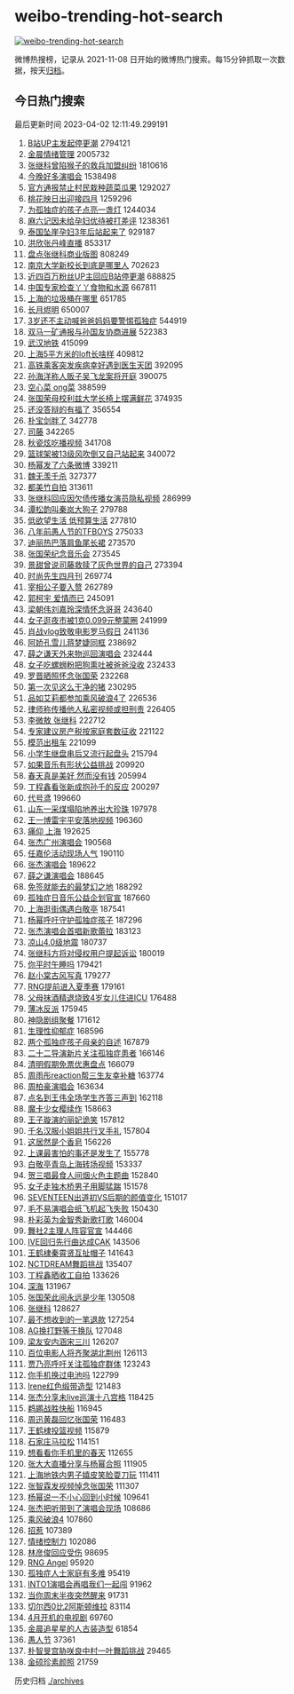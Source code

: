 # weibo-trending-hot-search

[![weibo-trending-hot-search](https://github.com/ameizi/weibo-trending-hot-search/actions/workflows/ci.yml/badge.svg)](https://github.com/ameizi/weibo-trending-hot-search/actions/workflows/ci.yml)

微博热搜榜，记录从 2021-11-08 日开始的微博热门搜索。每15分钟抓取一次数据，按天[归档](./archives)。

## 今日热门搜索

<!-- BEGIN --> 
最后更新时间 2023-04-02 12:11:49.299191 
1. [B站UP主发起停更潮](https://s.weibo.com/weibo?q=%23B%E7%AB%99UP%E4%B8%BB%E5%8F%91%E8%B5%B7%E5%81%9C%E6%9B%B4%E6%BD%AE%23&t=31&band_rank=14&Refer=top) 2794121
1. [金晨情绪管理](https://s.weibo.com/weibo?q=%23%E9%87%91%E6%99%A8%E6%83%85%E7%BB%AA%E7%AE%A1%E7%90%86%23&t=31&band_rank=1&Refer=top) 2005732
1. [张继科曾陷猴子的救兵加盟纠纷](https://s.weibo.com/weibo?q=%23%E5%BC%A0%E7%BB%A7%E7%A7%91%E6%9B%BE%E9%99%B7%E7%8C%B4%E5%AD%90%E7%9A%84%E6%95%91%E5%85%B5%E5%8A%A0%E7%9B%9F%E7%BA%A0%E7%BA%B7%23&t=31&band_rank=5&Refer=top) 1810616
1. [今晚好多演唱会](https://s.weibo.com/weibo?q=%E4%BB%8A%E6%99%9A%E5%A5%BD%E5%A4%9A%E6%BC%94%E5%94%B1%E4%BC%9A&t=31&band_rank=1&Refer=top) 1538498
1. [官方通报禁止村民栽种蔬菜瓜果](https://s.weibo.com/weibo?q=%23%E5%AE%98%E6%96%B9%E9%80%9A%E6%8A%A5%E7%A6%81%E6%AD%A2%E6%9D%91%E6%B0%91%E6%A0%BD%E7%A7%8D%E8%94%AC%E8%8F%9C%E7%93%9C%E6%9E%9C%23&t=31&band_rank=42&Refer=top) 1292027
1. [桃花映日出迎接四月](https://s.weibo.com/weibo?q=%23%E6%A1%83%E8%8A%B1%E6%98%A0%E6%97%A5%E5%87%BA%E8%BF%8E%E6%8E%A5%E5%9B%9B%E6%9C%88%23&t=31&band_rank=3&Refer=top) 1259296
1. [为孤独症的孩子点亮一盏灯](https://s.weibo.com/weibo?q=%23%E4%B8%BA%E5%AD%A4%E7%8B%AC%E7%97%87%E7%9A%84%E5%AD%A9%E5%AD%90%E7%82%B9%E4%BA%AE%E4%B8%80%E7%9B%8F%E7%81%AF%23&t=31&band_rank=3&Refer=top) 1244034
1. [麻六记因未给孕妇优待被打差评](https://s.weibo.com/weibo?q=%23%E9%BA%BB%E5%85%AD%E8%AE%B0%E5%9B%A0%E6%9C%AA%E7%BB%99%E5%AD%95%E5%A6%87%E4%BC%98%E5%BE%85%E8%A2%AB%E6%89%93%E5%B7%AE%E8%AF%84%23&t=31&band_rank=2&Refer=top) 1238361
1. [泰国坠崖孕妇3年后站起来了](https://s.weibo.com/weibo?q=%23%E6%B3%B0%E5%9B%BD%E5%9D%A0%E5%B4%96%E5%AD%95%E5%A6%873%E5%B9%B4%E5%90%8E%E7%AB%99%E8%B5%B7%E6%9D%A5%E4%BA%86%23&t=31&band_rank=4&Refer=top) 929187
1. [洪欣张丹峰直播](https://s.weibo.com/weibo?q=%23%E6%B4%AA%E6%AC%A3%E5%BC%A0%E4%B8%B9%E5%B3%B0%E7%9B%B4%E6%92%AD%23&t=31&band_rank=4&Refer=top) 853317
1. [盘点张继科商业版图](https://s.weibo.com/weibo?q=%23%E7%9B%98%E7%82%B9%E5%BC%A0%E7%BB%A7%E7%A7%91%E5%95%86%E4%B8%9A%E7%89%88%E5%9B%BE%23&t=31&band_rank=26&Refer=top) 808249
1. [南京大学新校长到底是哪里人](https://s.weibo.com/weibo?q=%23%E5%8D%97%E4%BA%AC%E5%A4%A7%E5%AD%A6%E6%96%B0%E6%A0%A1%E9%95%BF%E5%88%B0%E5%BA%95%E6%98%AF%E5%93%AA%E9%87%8C%E4%BA%BA%23&t=31&band_rank=5&Refer=top) 702623
1. [近四百万粉丝UP主回应B站停更潮](https://s.weibo.com/weibo?q=%23%E8%BF%91%E5%9B%9B%E7%99%BE%E4%B8%87%E7%B2%89%E4%B8%9DUP%E4%B8%BB%E5%9B%9E%E5%BA%94B%E7%AB%99%E5%81%9C%E6%9B%B4%E6%BD%AE%23&t=31&band_rank=4&Refer=top) 688825
1. [中国专家检查丫丫食物和水源](https://s.weibo.com/weibo?q=%23%E4%B8%AD%E5%9B%BD%E4%B8%93%E5%AE%B6%E6%A3%80%E6%9F%A5%E4%B8%AB%E4%B8%AB%E9%A3%9F%E7%89%A9%E5%92%8C%E6%B0%B4%E6%BA%90%23&t=31&band_rank=10&Refer=top) 667811
1. [上海的垃圾桶在哪里](https://s.weibo.com/weibo?q=%23%E4%B8%8A%E6%B5%B7%E7%9A%84%E5%9E%83%E5%9C%BE%E6%A1%B6%E5%9C%A8%E5%93%AA%E9%87%8C%23&t=31&band_rank=20&Refer=top) 651785
1. [长月烬明](https://s.weibo.com/weibo?q=%E9%95%BF%E6%9C%88%E7%83%AC%E6%98%8E&t=31&band_rank=7&Refer=top) 650007
1. [3岁还不主动喊爸爸妈妈要警惕孤独症](https://s.weibo.com/weibo?q=%233%E5%B2%81%E8%BF%98%E4%B8%8D%E4%B8%BB%E5%8A%A8%E5%96%8A%E7%88%B8%E7%88%B8%E5%A6%88%E5%A6%88%E8%A6%81%E8%AD%A6%E6%83%95%E5%AD%A4%E7%8B%AC%E7%97%87%23&t=31&band_rank=34&Refer=top) 544919
1. [双马一矿通报与孙国友协商进展](https://s.weibo.com/weibo?q=%23%E5%8F%8C%E9%A9%AC%E4%B8%80%E7%9F%BF%E9%80%9A%E6%8A%A5%E4%B8%8E%E5%AD%99%E5%9B%BD%E5%8F%8B%E5%8D%8F%E5%95%86%E8%BF%9B%E5%B1%95%23&t=31&band_rank=7&Refer=top) 522383
1. [武汉地铁](https://s.weibo.com/weibo?q=%E6%AD%A6%E6%B1%89%E5%9C%B0%E9%93%81&t=31&band_rank=6&Refer=top) 415099
1. [上海5平方米的loft长啥样](https://s.weibo.com/weibo?q=%23%E4%B8%8A%E6%B5%B75%E5%B9%B3%E6%96%B9%E7%B1%B3%E7%9A%84loft%E9%95%BF%E5%95%A5%E6%A0%B7%23&t=31&band_rank=7&Refer=top) 409812
1. [高铁乘客突发疾病幸好遇到医生天团](https://s.weibo.com/weibo?q=%23%E9%AB%98%E9%93%81%E4%B9%98%E5%AE%A2%E7%AA%81%E5%8F%91%E7%96%BE%E7%97%85%E5%B9%B8%E5%A5%BD%E9%81%87%E5%88%B0%E5%8C%BB%E7%94%9F%E5%A4%A9%E5%9B%A2%23&t=31&band_rank=41&Refer=top) 392095
1. [孙海洋称人贩子吴飞龙案将开庭](https://s.weibo.com/weibo?q=%23%E5%AD%99%E6%B5%B7%E6%B4%8B%E7%A7%B0%E4%BA%BA%E8%B4%A9%E5%AD%90%E5%90%B4%E9%A3%9E%E9%BE%99%E6%A1%88%E5%B0%86%E5%BC%80%E5%BA%AD%23&t=31&band_rank=44&Refer=top) 390075
1. [空心菜 ong菜](https://s.weibo.com/weibo?q=%E7%A9%BA%E5%BF%83%E8%8F%9C%20ong%E8%8F%9C&t=31&band_rank=31&Refer=top) 388599
1. [张国荣母校利兹大学长椅上摆满鲜花](https://s.weibo.com/weibo?q=%23%E5%BC%A0%E5%9B%BD%E8%8D%A3%E6%AF%8D%E6%A0%A1%E5%88%A9%E5%85%B9%E5%A4%A7%E5%AD%A6%E9%95%BF%E6%A4%85%E4%B8%8A%E6%91%86%E6%BB%A1%E9%B2%9C%E8%8A%B1%23&t=31&band_rank=8&Refer=top) 374935
1. [还没答辩的有福了](https://s.weibo.com/weibo?q=%23%E8%BF%98%E6%B2%A1%E7%AD%94%E8%BE%A9%E7%9A%84%E6%9C%89%E7%A6%8F%E4%BA%86%23&t=31&band_rank=50&Refer=top) 356554
1. [朴宝剑胖了](https://s.weibo.com/weibo?q=%23%E6%9C%B4%E5%AE%9D%E5%89%91%E8%83%96%E4%BA%86%23&t=31&band_rank=11&Refer=top) 342778
1. [司藤](https://s.weibo.com/weibo?q=%E5%8F%B8%E8%97%A4&t=31&band_rank=12&Refer=top) 342265
1. [秋瓷炫吃播视频](https://s.weibo.com/weibo?q=%23%E7%A7%8B%E7%93%B7%E7%82%AB%E5%90%83%E6%92%AD%E8%A7%86%E9%A2%91%23&t=31&band_rank=18&Refer=top) 341708
1. [篮球架被13级风吹倒又自己站起来](https://s.weibo.com/weibo?q=%23%E7%AF%AE%E7%90%83%E6%9E%B6%E8%A2%AB13%E7%BA%A7%E9%A3%8E%E5%90%B9%E5%80%92%E5%8F%88%E8%87%AA%E5%B7%B1%E7%AB%99%E8%B5%B7%E6%9D%A5%23&t=31&band_rank=20&Refer=top) 340072
1. [杨幂发了六条微博](https://s.weibo.com/weibo?q=%23%E6%9D%A8%E5%B9%82%E5%8F%91%E4%BA%86%E5%85%AD%E6%9D%A1%E5%BE%AE%E5%8D%9A%23&t=31&band_rank=13&Refer=top) 339211
1. [魏无羡千杀](https://s.weibo.com/weibo?q=%23%E9%AD%8F%E6%97%A0%E7%BE%A1%E5%8D%83%E6%9D%80%23&t=31&band_rank=9&Refer=top) 327377
1. [都美竹自拍](https://s.weibo.com/weibo?q=%23%E9%83%BD%E7%BE%8E%E7%AB%B9%E8%87%AA%E6%8B%8D%23&t=31&band_rank=17&Refer=top) 313611
1. [张继科回应因欠债传播女演员隐私视频](https://s.weibo.com/weibo?q=%23%E5%BC%A0%E7%BB%A7%E7%A7%91%E5%9B%9E%E5%BA%94%E5%9B%A0%E6%AC%A0%E5%80%BA%E4%BC%A0%E6%92%AD%E5%A5%B3%E6%BC%94%E5%91%98%E9%9A%90%E7%A7%81%E8%A7%86%E9%A2%91%23&t=31&band_rank=11&Refer=top) 286999
1. [谭松韵叫秦岚大狗子](https://s.weibo.com/weibo?q=%23%E8%B0%AD%E6%9D%BE%E9%9F%B5%E5%8F%AB%E7%A7%A6%E5%B2%9A%E5%A4%A7%E7%8B%97%E5%AD%90%23&t=31&band_rank=27&Refer=top) 279788
1. [低欲望生活 低预算生活](https://s.weibo.com/weibo?q=%E4%BD%8E%E6%AC%B2%E6%9C%9B%E7%94%9F%E6%B4%BB%20%E4%BD%8E%E9%A2%84%E7%AE%97%E7%94%9F%E6%B4%BB&t=31&band_rank=10&Refer=top) 277810
1. [八年前愚人节的TFBOYS](https://s.weibo.com/weibo?q=%23%E5%85%AB%E5%B9%B4%E5%89%8D%E6%84%9A%E4%BA%BA%E8%8A%82%E7%9A%84TFBOYS%23&t=31&band_rank=13&Refer=top) 275033
1. [迪丽热巴落肩鱼尾长裙](https://s.weibo.com/weibo?q=%23%E8%BF%AA%E4%B8%BD%E7%83%AD%E5%B7%B4%E8%90%BD%E8%82%A9%E9%B1%BC%E5%B0%BE%E9%95%BF%E8%A3%99%23&t=31&band_rank=14&Refer=top) 273570
1. [张国荣纪念音乐会](https://s.weibo.com/weibo?q=%E5%BC%A0%E5%9B%BD%E8%8D%A3%E7%BA%AA%E5%BF%B5%E9%9F%B3%E4%B9%90%E4%BC%9A&t=31&band_rank=15&Refer=top) 273545
1. [景甜曾说司藤救赎了灰色世界的自己](https://s.weibo.com/weibo?q=%23%E6%99%AF%E7%94%9C%E6%9B%BE%E8%AF%B4%E5%8F%B8%E8%97%A4%E6%95%91%E8%B5%8E%E4%BA%86%E7%81%B0%E8%89%B2%E4%B8%96%E7%95%8C%E7%9A%84%E8%87%AA%E5%B7%B1%23&t=31&band_rank=16&Refer=top) 273394
1. [时尚先生四月刊](https://s.weibo.com/weibo?q=%E6%97%B6%E5%B0%9A%E5%85%88%E7%94%9F%E5%9B%9B%E6%9C%88%E5%88%8A&t=31&band_rank=20&Refer=top) 269774
1. [宰相公子要入赘](https://s.weibo.com/weibo?q=%23%E5%AE%B0%E7%9B%B8%E5%85%AC%E5%AD%90%E8%A6%81%E5%85%A5%E8%B5%98%23&t=31&band_rank=17&Refer=top) 262789
1. [郭柯宇 爱情而已](https://s.weibo.com/weibo?q=%E9%83%AD%E6%9F%AF%E5%AE%87%20%E7%88%B1%E6%83%85%E8%80%8C%E5%B7%B2&t=31&band_rank=17&Refer=top) 245091
1. [梁朝伟刘嘉玲深情怀念哥哥](https://s.weibo.com/weibo?q=%23%E6%A2%81%E6%9C%9D%E4%BC%9F%E5%88%98%E5%98%89%E7%8E%B2%E6%B7%B1%E6%83%85%E6%80%80%E5%BF%B5%E5%93%A5%E5%93%A5%23&t=31&band_rank=18&Refer=top) 243640
1. [女子逛夜市被1克0.099元整蒙圈](https://s.weibo.com/weibo?q=%23%E5%A5%B3%E5%AD%90%E9%80%9B%E5%A4%9C%E5%B8%82%E8%A2%AB1%E5%85%8B0.099%E5%85%83%E6%95%B4%E8%92%99%E5%9C%88%23&t=31&band_rank=32&Refer=top) 241999
1. [肖战vlog致敬电影罗马假日](https://s.weibo.com/weibo?q=%23%E8%82%96%E6%88%98vlog%E8%87%B4%E6%95%AC%E7%94%B5%E5%BD%B1%E7%BD%97%E9%A9%AC%E5%81%87%E6%97%A5%23&t=31&band_rank=13&Refer=top) 241136
1. [阿娇孔雪儿蒋梦婕同框](https://s.weibo.com/weibo?q=%23%E9%98%BF%E5%A8%87%E5%AD%94%E9%9B%AA%E5%84%BF%E8%92%8B%E6%A2%A6%E5%A9%95%E5%90%8C%E6%A1%86%23&t=31&band_rank=44&Refer=top) 238692
1. [薛之谦天外来物巡回演唱会](https://s.weibo.com/weibo?q=%23%E8%96%9B%E4%B9%8B%E8%B0%A6%E5%A4%A9%E5%A4%96%E6%9D%A5%E7%89%A9%E5%B7%A1%E5%9B%9E%E6%BC%94%E5%94%B1%E4%BC%9A%23&t=31&band_rank=26&Refer=top) 232444
1. [女子吃螺蛳粉把狗熏吐被爸爸没收](https://s.weibo.com/weibo?q=%23%E5%A5%B3%E5%AD%90%E5%90%83%E8%9E%BA%E8%9B%B3%E7%B2%89%E6%8A%8A%E7%8B%97%E7%86%8F%E5%90%90%E8%A2%AB%E7%88%B8%E7%88%B8%E6%B2%A1%E6%94%B6%23&t=31&band_rank=22&Refer=top) 232433
1. [罗晋晒照怀念张国荣](https://s.weibo.com/weibo?q=%23%E7%BD%97%E6%99%8B%E6%99%92%E7%85%A7%E6%80%80%E5%BF%B5%E5%BC%A0%E5%9B%BD%E8%8D%A3%23&t=31&band_rank=20&Refer=top) 232268
1. [第一次见这么干净的猪](https://s.weibo.com/weibo?q=%23%E7%AC%AC%E4%B8%80%E6%AC%A1%E8%A7%81%E8%BF%99%E4%B9%88%E5%B9%B2%E5%87%80%E7%9A%84%E7%8C%AA%23&t=31&band_rank=24&Refer=top) 230295
1. [品如艾莉都参加乘风破浪4了](https://s.weibo.com/weibo?q=%23%E5%93%81%E5%A6%82%E8%89%BE%E8%8E%89%E9%83%BD%E5%8F%82%E5%8A%A0%E4%B9%98%E9%A3%8E%E7%A0%B4%E6%B5%AA4%E4%BA%86%23&t=31&band_rank=19&Refer=top) 226536
1. [律师称传播他人私密视频或担刑责](https://s.weibo.com/weibo?q=%23%E5%BE%8B%E5%B8%88%E7%A7%B0%E4%BC%A0%E6%92%AD%E4%BB%96%E4%BA%BA%E7%A7%81%E5%AF%86%E8%A7%86%E9%A2%91%E6%88%96%E6%8B%85%E5%88%91%E8%B4%A3%23&t=31&band_rank=33&Refer=top) 226405
1. [李微敖 张继科](https://s.weibo.com/weibo?q=%E6%9D%8E%E5%BE%AE%E6%95%96%20%E5%BC%A0%E7%BB%A7%E7%A7%91&t=31&band_rank=21&Refer=top) 222712
1. [专家建议房产税按家庭套数征收](https://s.weibo.com/weibo?q=%23%E4%B8%93%E5%AE%B6%E5%BB%BA%E8%AE%AE%E6%88%BF%E4%BA%A7%E7%A8%8E%E6%8C%89%E5%AE%B6%E5%BA%AD%E5%A5%97%E6%95%B0%E5%BE%81%E6%94%B6%23&t=31&band_rank=23&Refer=top) 221122
1. [模范出租车](https://s.weibo.com/weibo?q=%E6%A8%A1%E8%8C%83%E5%87%BA%E7%A7%9F%E8%BD%A6&t=31&band_rank=25&Refer=top) 221099
1. [小学生继盘串后又流行起盘头](https://s.weibo.com/weibo?q=%23%E5%B0%8F%E5%AD%A6%E7%94%9F%E7%BB%A7%E7%9B%98%E4%B8%B2%E5%90%8E%E5%8F%88%E6%B5%81%E8%A1%8C%E8%B5%B7%E7%9B%98%E5%A4%B4%23&t=31&band_rank=22&Refer=top) 215794
1. [如果音乐有形状公益挑战](https://s.weibo.com/weibo?q=%23%E5%A6%82%E6%9E%9C%E9%9F%B3%E4%B9%90%E6%9C%89%E5%BD%A2%E7%8A%B6%E5%85%AC%E7%9B%8A%E6%8C%91%E6%88%98%23&t=31&band_rank=19&Refer=top) 209920
1. [春天真是美好 然而没有钱](https://s.weibo.com/weibo?q=%E6%98%A5%E5%A4%A9%E7%9C%9F%E6%98%AF%E7%BE%8E%E5%A5%BD%20%E7%84%B6%E8%80%8C%E6%B2%A1%E6%9C%89%E9%92%B1&t=31&band_rank=10&Refer=top) 205994
1. [丁程鑫看张新成抱孙千的反应](https://s.weibo.com/weibo?q=%23%E4%B8%81%E7%A8%8B%E9%91%AB%E7%9C%8B%E5%BC%A0%E6%96%B0%E6%88%90%E6%8A%B1%E5%AD%99%E5%8D%83%E7%9A%84%E5%8F%8D%E5%BA%94%23&t=31&band_rank=23&Refer=top) 200297
1. [代号鸢](https://s.weibo.com/weibo?q=%E4%BB%A3%E5%8F%B7%E9%B8%A2&t=31&band_rank=24&Refer=top) 199660
1. [山东一采煤塌陷地养出大珍珠](https://s.weibo.com/weibo?q=%23%E5%B1%B1%E4%B8%9C%E4%B8%80%E9%87%87%E7%85%A4%E5%A1%8C%E9%99%B7%E5%9C%B0%E5%85%BB%E5%87%BA%E5%A4%A7%E7%8F%8D%E7%8F%A0%23&t=31&band_rank=24&Refer=top) 197978
1. [王一博雷宇平安落地视频](https://s.weibo.com/weibo?q=%23%E7%8E%8B%E4%B8%80%E5%8D%9A%E9%9B%B7%E5%AE%87%E5%B9%B3%E5%AE%89%E8%90%BD%E5%9C%B0%E8%A7%86%E9%A2%91%23&t=31&band_rank=26&Refer=top) 196360
1. [痛仰 上海](https://s.weibo.com/weibo?q=%E7%97%9B%E4%BB%B0%20%E4%B8%8A%E6%B5%B7&t=31&band_rank=25&Refer=top) 192625
1. [张杰广州演唱会](https://s.weibo.com/weibo?q=%23%E5%BC%A0%E6%9D%B0%E5%B9%BF%E5%B7%9E%E6%BC%94%E5%94%B1%E4%BC%9A%23&t=31&band_rank=26&Refer=top) 190568
1. [任嘉伦活动现场人气](https://s.weibo.com/weibo?q=%23%E4%BB%BB%E5%98%89%E4%BC%A6%E6%B4%BB%E5%8A%A8%E7%8E%B0%E5%9C%BA%E4%BA%BA%E6%B0%94%23&t=31&band_rank=27&Refer=top) 190110
1. [张杰演唱会](https://s.weibo.com/weibo?q=%E5%BC%A0%E6%9D%B0%E6%BC%94%E5%94%B1%E4%BC%9A&t=31&band_rank=26&Refer=top) 189622
1. [薛之谦演唱会](https://s.weibo.com/weibo?q=%E8%96%9B%E4%B9%8B%E8%B0%A6%E6%BC%94%E5%94%B1%E4%BC%9A&t=31&band_rank=27&Refer=top) 188645
1. [免签就能去的最梦幻之地](https://s.weibo.com/weibo?q=%E5%85%8D%E7%AD%BE%E5%B0%B1%E8%83%BD%E5%8E%BB%E7%9A%84%E6%9C%80%E6%A2%A6%E5%B9%BB%E4%B9%8B%E5%9C%B0&t=31&band_rank=50&Refer=top) 188292
1. [孤独症日音乐公益企划官宣](https://s.weibo.com/weibo?q=%23%E5%AD%A4%E7%8B%AC%E7%97%87%E6%97%A5%E9%9F%B3%E4%B9%90%E5%85%AC%E7%9B%8A%E4%BC%81%E5%88%92%E5%AE%98%E5%AE%A3%23&t=31&band_rank=30&Refer=top) 187660
1. [上海逛街偶遇白敬亭](https://s.weibo.com/weibo?q=%23%E4%B8%8A%E6%B5%B7%E9%80%9B%E8%A1%97%E5%81%B6%E9%81%87%E7%99%BD%E6%95%AC%E4%BA%AD%23&t=31&band_rank=28&Refer=top) 187541
1. [杨幂呼吁守护孤独症孩子](https://s.weibo.com/weibo?q=%23%E6%9D%A8%E5%B9%82%E5%91%BC%E5%90%81%E5%AE%88%E6%8A%A4%E5%AD%A4%E7%8B%AC%E7%97%87%E5%AD%A9%E5%AD%90%23&t=31&band_rank=28&Refer=top) 187296
1. [张杰演唱会首唱新歌蕾拉](https://s.weibo.com/weibo?q=%23%E5%BC%A0%E6%9D%B0%E6%BC%94%E5%94%B1%E4%BC%9A%E9%A6%96%E5%94%B1%E6%96%B0%E6%AD%8C%E8%95%BE%E6%8B%89%23&t=31&band_rank=26&Refer=top) 183123
1. [凉山4.0级地震](https://s.weibo.com/weibo?q=%E5%87%89%E5%B1%B14.0%E7%BA%A7%E5%9C%B0%E9%9C%87&t=31&band_rank=16&Refer=top) 180737
1. [张继科方将对侵权用户提起诉讼](https://s.weibo.com/weibo?q=%23%E5%BC%A0%E7%BB%A7%E7%A7%91%E6%96%B9%E5%B0%86%E5%AF%B9%E4%BE%B5%E6%9D%83%E7%94%A8%E6%88%B7%E6%8F%90%E8%B5%B7%E8%AF%89%E8%AE%BC%23&t=31&band_rank=29&Refer=top) 180019
1. [你平时午睡吗](https://s.weibo.com/weibo?q=%23%E4%BD%A0%E5%B9%B3%E6%97%B6%E5%8D%88%E7%9D%A1%E5%90%97%23&t=31&band_rank=30&Refer=top) 179421
1. [赵小棠古风写真](https://s.weibo.com/weibo?q=%23%E8%B5%B5%E5%B0%8F%E6%A3%A0%E5%8F%A4%E9%A3%8E%E5%86%99%E7%9C%9F%23&t=31&band_rank=28&Refer=top) 179277
1. [RNG提前进入夏季赛](https://s.weibo.com/weibo?q=%23RNG%E6%8F%90%E5%89%8D%E8%BF%9B%E5%85%A5%E5%A4%8F%E5%AD%A3%E8%B5%9B%23&t=31&band_rank=31&Refer=top) 179161
1. [父母抹酒精退烧致4岁女儿住进ICU](https://s.weibo.com/weibo?q=%23%E7%88%B6%E6%AF%8D%E6%8A%B9%E9%85%92%E7%B2%BE%E9%80%80%E7%83%A7%E8%87%B44%E5%B2%81%E5%A5%B3%E5%84%BF%E4%BD%8F%E8%BF%9BICU%23&t=31&band_rank=32&Refer=top) 176488
1. [薄冰反派](https://s.weibo.com/weibo?q=%23%E8%96%84%E5%86%B0%E5%8F%8D%E6%B4%BE%23&t=31&band_rank=29&Refer=top) 175945
1. [神隐剧组聚餐](https://s.weibo.com/weibo?q=%23%E7%A5%9E%E9%9A%90%E5%89%A7%E7%BB%84%E8%81%9A%E9%A4%90%23&t=31&band_rank=25&Refer=top) 171612
1. [生理性抑郁症](https://s.weibo.com/weibo?q=%23%E7%94%9F%E7%90%86%E6%80%A7%E6%8A%91%E9%83%81%E7%97%87%23&t=31&band_rank=33&Refer=top) 168596
1. [两个孤独症孩子母亲的自述](https://s.weibo.com/weibo?q=%23%E4%B8%A4%E4%B8%AA%E5%AD%A4%E7%8B%AC%E7%97%87%E5%AD%A9%E5%AD%90%E6%AF%8D%E4%BA%B2%E7%9A%84%E8%87%AA%E8%BF%B0%23&t=31&band_rank=40&Refer=top) 167879
1. [二十二导演新片关注孤独症患者](https://s.weibo.com/weibo?q=%23%E4%BA%8C%E5%8D%81%E4%BA%8C%E5%AF%BC%E6%BC%94%E6%96%B0%E7%89%87%E5%85%B3%E6%B3%A8%E5%AD%A4%E7%8B%AC%E7%97%87%E6%82%A3%E8%80%85%23&t=31&band_rank=30&Refer=top) 166146
1. [清明假期免票优惠盘点](https://s.weibo.com/weibo?q=%23%E6%B8%85%E6%98%8E%E5%81%87%E6%9C%9F%E5%85%8D%E7%A5%A8%E4%BC%98%E6%83%A0%E7%9B%98%E7%82%B9%23&t=31&band_rank=45&Refer=top) 166079
1. [周雨彤reaction帮三生友幸补糖](https://s.weibo.com/weibo?q=%23%E5%91%A8%E9%9B%A8%E5%BD%A4reaction%E5%B8%AE%E4%B8%89%E7%94%9F%E5%8F%8B%E5%B9%B8%E8%A1%A5%E7%B3%96%23&t=31&band_rank=31&Refer=top) 163774
1. [周柏豪演唱会](https://s.weibo.com/weibo?q=%E5%91%A8%E6%9F%8F%E8%B1%AA%E6%BC%94%E5%94%B1%E4%BC%9A&t=31&band_rank=35&Refer=top) 163634
1. [点名到王伟全场学生齐答三声到](https://s.weibo.com/weibo?q=%23%E7%82%B9%E5%90%8D%E5%88%B0%E7%8E%8B%E4%BC%9F%E5%85%A8%E5%9C%BA%E5%AD%A6%E7%94%9F%E9%BD%90%E7%AD%94%E4%B8%89%E5%A3%B0%E5%88%B0%23&t=31&band_rank=35&Refer=top) 162118
1. [魔卡少女樱续作](https://s.weibo.com/weibo?q=%23%E9%AD%94%E5%8D%A1%E5%B0%91%E5%A5%B3%E6%A8%B1%E7%BB%AD%E4%BD%9C%23&t=31&band_rank=34&Refer=top) 158663
1. [王子璇演的丽妃诡笑](https://s.weibo.com/weibo?q=%23%E7%8E%8B%E5%AD%90%E7%92%87%E6%BC%94%E7%9A%84%E4%B8%BD%E5%A6%83%E8%AF%A1%E7%AC%91%23&t=31&band_rank=32&Refer=top) 157812
1. [千名汉服小姐姐共行叉手礼](https://s.weibo.com/weibo?q=%23%E5%8D%83%E5%90%8D%E6%B1%89%E6%9C%8D%E5%B0%8F%E5%A7%90%E5%A7%90%E5%85%B1%E8%A1%8C%E5%8F%89%E6%89%8B%E7%A4%BC%23&t=31&band_rank=33&Refer=top) 157804
1. [这居然是个香皂](https://s.weibo.com/weibo?q=%23%E8%BF%99%E5%B1%85%E7%84%B6%E6%98%AF%E4%B8%AA%E9%A6%99%E7%9A%82%23&t=31&band_rank=49&Refer=top) 156226
1. [上课最害怕的事还是发生了](https://s.weibo.com/weibo?q=%23%E4%B8%8A%E8%AF%BE%E6%9C%80%E5%AE%B3%E6%80%95%E7%9A%84%E4%BA%8B%E8%BF%98%E6%98%AF%E5%8F%91%E7%94%9F%E4%BA%86%23&t=31&band_rank=49&Refer=top) 155778
1. [白敬亭青岛上海转场视频](https://s.weibo.com/weibo?q=%23%E7%99%BD%E6%95%AC%E4%BA%AD%E9%9D%92%E5%B2%9B%E4%B8%8A%E6%B5%B7%E8%BD%AC%E5%9C%BA%E8%A7%86%E9%A2%91%23&t=31&band_rank=41&Refer=top) 153337
1. [贺三唱最食人间烟火色主题曲](https://s.weibo.com/weibo?q=%23%E8%B4%BA%E4%B8%89%E5%94%B1%E6%9C%80%E9%A3%9F%E4%BA%BA%E9%97%B4%E7%83%9F%E7%81%AB%E8%89%B2%E4%B8%BB%E9%A2%98%E6%9B%B2%23&t=31&band_rank=34&Refer=top) 152840
1. [女子走独木桥男子用脚猛踹](https://s.weibo.com/weibo?q=%23%E5%A5%B3%E5%AD%90%E8%B5%B0%E7%8B%AC%E6%9C%A8%E6%A1%A5%E7%94%B7%E5%AD%90%E7%94%A8%E8%84%9A%E7%8C%9B%E8%B8%B9%23&t=31&band_rank=33&Refer=top) 151578
1. [SEVENTEEN出道初VS后期的颜值变化](https://s.weibo.com/weibo?q=%23SEVENTEEN%E5%87%BA%E9%81%93%E5%88%9DVS%E5%90%8E%E6%9C%9F%E7%9A%84%E9%A2%9C%E5%80%BC%E5%8F%98%E5%8C%96%23&t=31&band_rank=20&Refer=top) 151017
1. [毛不易演唱会纸飞机起飞失败](https://s.weibo.com/weibo?q=%23%E6%AF%9B%E4%B8%8D%E6%98%93%E6%BC%94%E5%94%B1%E4%BC%9A%E7%BA%B8%E9%A3%9E%E6%9C%BA%E8%B5%B7%E9%A3%9E%E5%A4%B1%E8%B4%A5%23&t=31&band_rank=26&Refer=top) 150430
1. [朴彩英为金智秀新歌打歌](https://s.weibo.com/weibo?q=%23%E6%9C%B4%E5%BD%A9%E8%8B%B1%E4%B8%BA%E9%87%91%E6%99%BA%E7%A7%80%E6%96%B0%E6%AD%8C%E6%89%93%E6%AD%8C%23&t=31&band_rank=35&Refer=top) 146004
1. [舞社2主理人阵容官宣](https://s.weibo.com/weibo?q=%23%E8%88%9E%E7%A4%BE2%E4%B8%BB%E7%90%86%E4%BA%BA%E9%98%B5%E5%AE%B9%E5%AE%98%E5%AE%A3%23&t=31&band_rank=31&Refer=top) 144466
1. [IVE回归先行曲达成CAK](https://s.weibo.com/weibo?q=%23IVE%E5%9B%9E%E5%BD%92%E5%85%88%E8%A1%8C%E6%9B%B2%E8%BE%BE%E6%88%90CAK%23&t=31&band_rank=42&Refer=top) 143506
1. [王鹤棣秦霄贤互扯帽子](https://s.weibo.com/weibo?q=%23%E7%8E%8B%E9%B9%A4%E6%A3%A3%E7%A7%A6%E9%9C%84%E8%B4%A4%E4%BA%92%E6%89%AF%E5%B8%BD%E5%AD%90%23&t=31&band_rank=36&Refer=top) 141643
1. [NCTDREAM舞蹈挑战](https://s.weibo.com/weibo?q=%23NCTDREAM%E8%88%9E%E8%B9%88%E6%8C%91%E6%88%98%23&t=31&band_rank=38&Refer=top) 135407
1. [丁程鑫晒收工自拍](https://s.weibo.com/weibo?q=%23%E4%B8%81%E7%A8%8B%E9%91%AB%E6%99%92%E6%94%B6%E5%B7%A5%E8%87%AA%E6%8B%8D%23&t=31&band_rank=28&Refer=top) 133626
1. [深海](https://s.weibo.com/weibo?q=%E6%B7%B1%E6%B5%B7&t=31&band_rank=36&Refer=top) 131967
1. [张国荣此间永远是少年](https://s.weibo.com/weibo?q=%23%E5%BC%A0%E5%9B%BD%E8%8D%A3%E6%AD%A4%E9%97%B4%E6%B0%B8%E8%BF%9C%E6%98%AF%E5%B0%91%E5%B9%B4%23&t=31&band_rank=37&Refer=top) 130508
1. [张继科](https://s.weibo.com/weibo?q=%E5%BC%A0%E7%BB%A7%E7%A7%91&t=31&band_rank=38&Refer=top) 128627
1. [最不想收到的一笔退款](https://s.weibo.com/weibo?q=%23%E6%9C%80%E4%B8%8D%E6%83%B3%E6%94%B6%E5%88%B0%E7%9A%84%E4%B8%80%E7%AC%94%E9%80%80%E6%AC%BE%23&t=31&band_rank=39&Refer=top) 127254
1. [AG换打野等于换队](https://s.weibo.com/weibo?q=%23AG%E6%8D%A2%E6%89%93%E9%87%8E%E7%AD%89%E4%BA%8E%E6%8D%A2%E9%98%9F%23&t=31&band_rank=40&Refer=top) 127048
1. [梁友安内涵宋三川](https://s.weibo.com/weibo?q=%23%E6%A2%81%E5%8F%8B%E5%AE%89%E5%86%85%E6%B6%B5%E5%AE%8B%E4%B8%89%E5%B7%9D%23&t=31&band_rank=49&Refer=top) 126207
1. [百位电影人将齐聚湖北荆州](https://s.weibo.com/weibo?q=%23%E7%99%BE%E4%BD%8D%E7%94%B5%E5%BD%B1%E4%BA%BA%E5%B0%86%E9%BD%90%E8%81%9A%E6%B9%96%E5%8C%97%E8%8D%86%E5%B7%9E%23&t=31&band_rank=50&Refer=top) 126113
1. [贾乃亮呼吁关注孤独症群体](https://s.weibo.com/weibo?q=%23%E8%B4%BE%E4%B9%83%E4%BA%AE%E5%91%BC%E5%90%81%E5%85%B3%E6%B3%A8%E5%AD%A4%E7%8B%AC%E7%97%87%E7%BE%A4%E4%BD%93%23&t=31&band_rank=41&Refer=top) 123243
1. [你手机换过电池吗](https://s.weibo.com/weibo?q=%23%E4%BD%A0%E6%89%8B%E6%9C%BA%E6%8D%A2%E8%BF%87%E7%94%B5%E6%B1%A0%E5%90%97%23&t=31&band_rank=41&Refer=top) 122799
1. [Irene红色缎带造型](https://s.weibo.com/weibo?q=%23Irene%E7%BA%A2%E8%89%B2%E7%BC%8E%E5%B8%A6%E9%80%A0%E5%9E%8B%23&t=31&band_rank=42&Refer=top) 121483
1. [张杰分享未live巡演十八宫格](https://s.weibo.com/weibo?q=%23%E5%BC%A0%E6%9D%B0%E5%88%86%E4%BA%AB%E6%9C%AAlive%E5%B7%A1%E6%BC%94%E5%8D%81%E5%85%AB%E5%AE%AB%E6%A0%BC%23&t=31&band_rank=42&Refer=top) 118425
1. [鹈鹕战胜快船](https://s.weibo.com/weibo?q=%23%E9%B9%88%E9%B9%95%E6%88%98%E8%83%9C%E5%BF%AB%E8%88%B9%23&t=31&band_rank=44&Refer=top) 116945
1. [周迅黄磊回忆张国荣](https://s.weibo.com/weibo?q=%23%E5%91%A8%E8%BF%85%E9%BB%84%E7%A3%8A%E5%9B%9E%E5%BF%86%E5%BC%A0%E5%9B%BD%E8%8D%A3%23&t=31&band_rank=45&Refer=top) 116483
1. [王鹤棣投篮视频](https://s.weibo.com/weibo?q=%23%E7%8E%8B%E9%B9%A4%E6%A3%A3%E6%8A%95%E7%AF%AE%E8%A7%86%E9%A2%91%23&t=31&band_rank=40&Refer=top) 115879
1. [石家庄马拉松](https://s.weibo.com/weibo?q=%E7%9F%B3%E5%AE%B6%E5%BA%84%E9%A9%AC%E6%8B%89%E6%9D%BE&t=31&band_rank=40&Refer=top) 114151
1. [想看看你手机里的春天](https://s.weibo.com/weibo?q=%23%E6%83%B3%E7%9C%8B%E7%9C%8B%E4%BD%A0%E6%89%8B%E6%9C%BA%E9%87%8C%E7%9A%84%E6%98%A5%E5%A4%A9%23&t=31&band_rank=42&Refer=top) 112655
1. [张大大直播分享与杨幂合照](https://s.weibo.com/weibo?q=%23%E5%BC%A0%E5%A4%A7%E5%A4%A7%E7%9B%B4%E6%92%AD%E5%88%86%E4%BA%AB%E4%B8%8E%E6%9D%A8%E5%B9%82%E5%90%88%E7%85%A7%23&t=31&band_rank=31&Refer=top) 111905
1. [上海地铁内男子嬉皮笑脸耍刀玩](https://s.weibo.com/weibo?q=%23%E4%B8%8A%E6%B5%B7%E5%9C%B0%E9%93%81%E5%86%85%E7%94%B7%E5%AD%90%E5%AC%89%E7%9A%AE%E7%AC%91%E8%84%B8%E8%80%8D%E5%88%80%E7%8E%A9%23&t=31&band_rank=43&Refer=top) 111411
1. [张智霖发视频悼念张国荣](https://s.weibo.com/weibo?q=%23%E5%BC%A0%E6%99%BA%E9%9C%96%E5%8F%91%E8%A7%86%E9%A2%91%E6%82%BC%E5%BF%B5%E5%BC%A0%E5%9B%BD%E8%8D%A3%23&t=31&band_rank=40&Refer=top) 111307
1. [杨幂说一不小心回到小时候](https://s.weibo.com/weibo?q=%23%E6%9D%A8%E5%B9%82%E8%AF%B4%E4%B8%80%E4%B8%8D%E5%B0%8F%E5%BF%83%E5%9B%9E%E5%88%B0%E5%B0%8F%E6%97%B6%E5%80%99%23&t=31&band_rank=44&Refer=top) 109641
1. [张杰把听带到了演唱会现场](https://s.weibo.com/weibo?q=%23%E5%BC%A0%E6%9D%B0%E6%8A%8A%E5%90%AC%E5%B8%A6%E5%88%B0%E4%BA%86%E6%BC%94%E5%94%B1%E4%BC%9A%E7%8E%B0%E5%9C%BA%23&t=31&band_rank=39&Refer=top) 108686
1. [乘风破浪4](https://s.weibo.com/weibo?q=%E4%B9%98%E9%A3%8E%E7%A0%B4%E6%B5%AA4&t=31&band_rank=45&Refer=top) 107860
1. [招惹](https://s.weibo.com/weibo?q=%E6%8B%9B%E6%83%B9&t=31&band_rank=46&Refer=top) 107389
1. [情绪控制力](https://s.weibo.com/weibo?q=%E6%83%85%E7%BB%AA%E6%8E%A7%E5%88%B6%E5%8A%9B&t=31&band_rank=50&Refer=top) 102086
1. [林彦俊回应受伤](https://s.weibo.com/weibo?q=%23%E6%9E%97%E5%BD%A6%E4%BF%8A%E5%9B%9E%E5%BA%94%E5%8F%97%E4%BC%A4%23&t=31&band_rank=47&Refer=top) 98695
1. [RNG Angel](https://s.weibo.com/weibo?q=RNG%20Angel&t=31&band_rank=48&Refer=top) 95920
1. [孤独症人士家庭有多难](https://s.weibo.com/weibo?q=%E5%AD%A4%E7%8B%AC%E7%97%87%E4%BA%BA%E5%A3%AB%E5%AE%B6%E5%BA%AD%E6%9C%89%E5%A4%9A%E9%9A%BE&t=31&band_rank=48&Refer=top) 95419
1. [INTO1演唱会再唱我们一起闯](https://s.weibo.com/weibo?q=%23INTO1%E6%BC%94%E5%94%B1%E4%BC%9A%E5%86%8D%E5%94%B1%E6%88%91%E4%BB%AC%E4%B8%80%E8%B5%B7%E9%97%AF%23&t=31&band_rank=49&Refer=top) 91962
1. [当你周末半夜突然醒来](https://s.weibo.com/weibo?q=%23%E5%BD%93%E4%BD%A0%E5%91%A8%E6%9C%AB%E5%8D%8A%E5%A4%9C%E7%AA%81%E7%84%B6%E9%86%92%E6%9D%A5%23&t=31&band_rank=50&Refer=top) 91731
1. [切尔西0比2阿斯顿维拉](https://s.weibo.com/weibo?q=%23%E5%88%87%E5%B0%94%E8%A5%BF0%E6%AF%942%E9%98%BF%E6%96%AF%E9%A1%BF%E7%BB%B4%E6%8B%89%23&t=31&band_rank=40&Refer=top) 83114
1. [4月开机的电视剧](https://s.weibo.com/weibo?q=%234%E6%9C%88%E5%BC%80%E6%9C%BA%E7%9A%84%E7%94%B5%E8%A7%86%E5%89%A7%23&t=31&band_rank=43&Refer=top) 69760
1. [金晨追星星的人古装造型](https://s.weibo.com/weibo?q=%23%E9%87%91%E6%99%A8%E8%BF%BD%E6%98%9F%E6%98%9F%E7%9A%84%E4%BA%BA%E5%8F%A4%E8%A3%85%E9%80%A0%E5%9E%8B%23&t=31&band_rank=33&Refer=top) 61854
1. [愚人节](https://s.weibo.com/weibo?q=%E6%84%9A%E4%BA%BA%E8%8A%82&t=31&band_rank=46&Refer=top) 37361
1. [朴智旻宫胁咲良中村一叶舞蹈挑战](https://s.weibo.com/weibo?q=%23%E6%9C%B4%E6%99%BA%E6%97%BB%E5%AE%AB%E8%83%81%E5%92%B2%E8%89%AF%E4%B8%AD%E6%9D%91%E4%B8%80%E5%8F%B6%E8%88%9E%E8%B9%88%E6%8C%91%E6%88%98%23&t=31&band_rank=48&Refer=top) 29465
1. [金硕珍素颜照](https://s.weibo.com/weibo?q=%23%E9%87%91%E7%A1%95%E7%8F%8D%E7%B4%A0%E9%A2%9C%E7%85%A7%23&t=31&band_rank=47&Refer=top) 21759
<!-- END -->

历史归档 [./archives](./archives)

